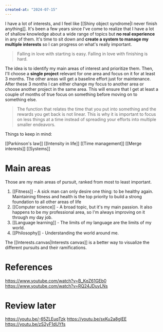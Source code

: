 ```yaml
---
created-at: "2024-07-15"
---
```


I have a lot of interests, and I feel like [[Shiny object syndrome|I never finish anything]]. It's been a few years since I've come to realize that I have a lot of shallow knowledge about a wide range of topics but **no real experience** in any of them. It's time to sit down and **create a system to manage my multiple interests** so I can progress on what's really important.

> Falling in love with starting is easy. Falling in love with finishing is hard.

The idea is to identify my main areas of interest and prioritize them. Then, I'll choose a **single project** relevant for one area and focus on it for at least 3 months. The other areas will get a baseline effort just for maintenance. After these 3 months I can either change my focus to another area or choose another project in the same area. This will ensure that I get at least a couple of months of true focus on something before moving on to something else.

> The function that relates the time that you put into something and the rewards you get back is not linear. This is why it is important to focus on less things at a time instead of spreading your efforts into multiple smaller endeavors.

Things to keep in mind:

[[Parkinson's law]]
[[Intensity in life]]
[[Time management]]
[[Merge interests]]
[[Systems]]

# Main areas

Those are my main areas of pursuit, ranked from most to least important.

1. [[Fitness]] - A sick man can only desire one thing: to be healthy again. Maintaining fitness and health is the top priority to build a strong foundation to all other areas of life
2. [[Computer science]] - A broad topic, but it's my main passion. It also happens to be my professional area, so I'm always improving on it through my day job.
3. [[Language learning]] - The limits of my language are the limits of my world.
4. [[Philosophy]] - Understanding the world around me.

The [[Interests.canvas|Interests canvas]] is a better way to visualize the different pursuits and their ramifications.

# References

https://www.youtube.com/watch?v=B_KqZ61GEb0
https://www.youtube.com/watch?v=RQ24JDuyLNs

# Review later

https://youtu.be/-65ZLEuqTzk
https://youtu.be/sxKu2a8glEE
https://youtu.be/zS2yF1dUYfs